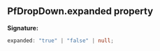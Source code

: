 ## PfDropDown.expanded property

**Signature:**

```typescript
expanded: "true" | "false" | null;
```
